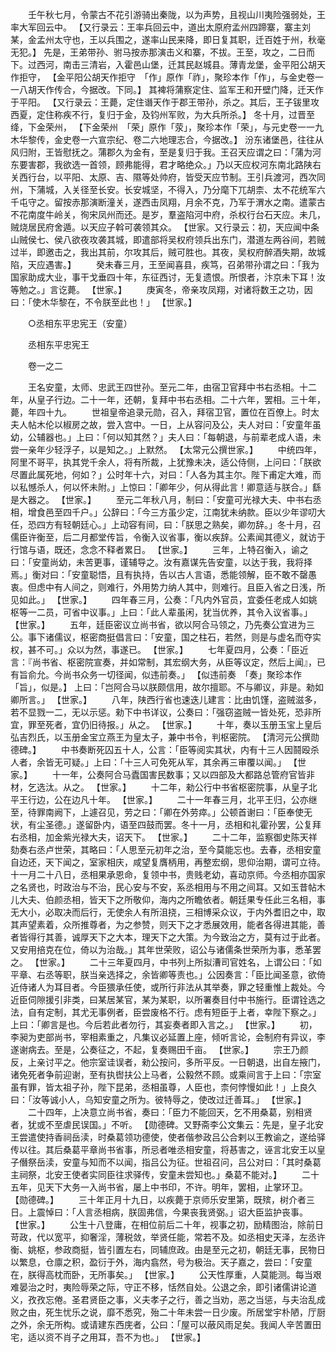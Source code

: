 <!-- { "loadSidebar": true } -->
　　壬午秋七月，令蒙古不花引游骑出秦陇，以为声势，且视山川夷险强弱处，王率大军回云中。 【又行录云：王率兵回云中，道出太原府孟州四蹄寨，寨主刘某，金孟州太守也，王以兵围之，遂率山民来降，即日复其职，迁百姓于州，秋毫无犯。】 先是，王弟带孙、驸马按赤那演击义和寨，不拔。王至，攻之，二日而下。过西河，南击三清岩，入霍邑山堡，迁其民赵城县。薄青龙堡，金平阳公胡天作拒守， 【金平阳公胡天作拒守　「作」原作「祚」，聚珍本作「作」，与金史卷一一八胡天作传合，今据改。下同。】 其裨将蒲察定住、监军王和开壁门降，迁天作于平阳。 【又行录云：王薨，定住谮天作于郡王带孙，杀之。其后，王子钹里攻西夏，定住称疾不行，复归于金，及钧州军败，为大兵所杀。】 冬十月，过晋至绛，下金荣州， 【下金荣州　「荣」原作「荥」，聚珍本作「荣」，与元史卷一一九木华黎传，金史卷一六宣宗纪、卷二六地理志合，今据改。】 汾东诸堡邑，往往从风归附，王皆慰抚之。蒲郡久为金有，至是复归于我。王召天应谓之曰：「蒲为河东要害郡，我欲选一首领，顾弗能得，君才略绝众。」乃以天应权河东南北路陕右关西行台，以平阳、太原、吉、隰等处帅府，皆受天应节制。王引兵渡河，西次同州，下蒲城，入关径至长安。长安城坚，不得入，乃分麾下兀胡柰、太不花统军六千屯守之。留按赤那演断潼关，遂西击凤翔，月余不克，乃军于渭水之南。遣蒙古不花南度牛岭关，徇宋凤州而还。是岁，羣盗陷河中府，杀权行台石天应。未几，贼烧居民府舍遁。以天应子斡可袭领其众。 【世家。又行录云：初，天应闻中条山贼侯七、侯八欲夜攻袭其城，即遣部将吴权府领兵出东门，潜道左两谷间，若贼过半，即邀击之，我出其前，尔攻其后，贼可胜也。其夜，吴权府醉酒失期，故城陷，天应遇害。】 
　　癸未春三月，王至闻喜县，疾笃，召弟带孙谓之曰：「我为国家助成大业，事干戈垂四十年，东征西讨，无复遗恨。所恨者，汴京未下耳！汝等勉之。」言讫薨。 【世家。】 
　　庚寅冬，帝亲攻凤翔，对诸将数王之功，因曰：「使木华黎在，不令朕至此也！」 【世家。】 

　　○丞相东平忠宪王（安童） 

　　丞相东平忠宪王 

　　卷一之二 

　　王名安童，太师、忠武王四世孙。至元二年，由宿卫官拜中书右丞相。十二年，从皇子行边。二十一年，还朝，复拜中书右丞相。二十六年，罢相。三十年，薨，年四十九。 
　　世祖皇帝追录元勋，召入，拜宿卫官，置位在百僚上。时太夫人帖木伦以椒房之故，尝入宫中。一日，上从容问及公，夫人对曰：「安童年虽幼，公辅器也。」上曰：「何以知其然？」夫人曰：「每朝退，与前辈老成人语，未尝一亲年少轻浮子，以是知之。」上默然。 【太常元公撰世家。】 
　　中统四年，阿里不哥平，执其党千余人，将有所裁，上犹豫未决，适公侍侧，上问曰：「朕欲尽置此属死地，何如？」公时年十六，对曰：「人各为其主尔。陛下甫定大难，而以私憾杀人，何以怀未附。」上惊曰：「卿年少，何从得此言！卿意适与朕合。」繇是大器之。 【世家。】 
　　至元二年秋八月，制曰：「安童可光禄大夫、中书右丞相，增食邑至四千户。」公辞曰：「今三方虽少定，江南犹未纳款。臣以少年谬叨大任，恐四方有轻朝廷心。」上动容有间，曰：「朕思之熟矣，卿勿辞。」冬十月，召儒臣许衡至，后二月都堂传旨，令衡入议省事，衡以疾辞。公素闻其德义，就访于行馆与语，既还，念念不释者累日。 【世家。】 
　　三年，上特召衡入，谕之曰：「安童尚幼，未苦更事，谨辅导之。汝有嘉谋先告安童，以达于我，我将择焉。」衡对曰：「安童聪悟，且有执持，告以古人言语，悉能领解，臣不敢不罄愚衷。但虑中有人间之，则难行，外用势力纳人其中，则难行。且臣入省之日浅，所见如此。」 【世家。】 
　　四年春三月，公奏：「凡内外官员，宜委任老成人如姚枢等一二员，可省中议事。」上曰：「此人辈虽闲，犹当优养，其令入议省事。」 【世家。】 
　　五年，廷臣密议立尚书省，欲以阿合马领之，乃先奏公宜进为三公。事下诸儒议，枢密商挺倡言曰：「安童，国之柱石，若然，则是与虚名而夺实权，甚不可。」众以为然，事遂已。 【世家。】 
　　七年夏四月，公奏：「臣近言：『尚书省、枢密院宣奏，并如常制，其宏纲大务，从臣等议定，然后上闻』，已有旨俞允。今尚书众务一切径闻，似违前奏。」 【似违前奏　「奏」聚珍本作「旨」，似是。】 上曰：「岂阿合马以朕颇信用，故尔擅耶。不与卿议，非是。勑如卿所言。」 【世家。】 
　　八年，陕西行省也速迭儿建言：比由饥馑，盗贼滋多，若不显戮一二，无以示惩。勑下中书详议，公奏曰：「强窃盗贼一皆处死，恐非所宜，罪至死者，宜仍旧待报。」从之。 【世家。】 
　　十年，奏以玉册玉宝上皇后弘吉烈氏，以玉册金宝立燕王为皇太子，兼中书令，判枢密院。 【清河元公撰勋德碑。】 
　　中书奏断死囚五十人，公言：「臣等阅实其状，内有十三人因鬪殴杀人者，余皆无可疑。」上曰：「十三人可免死从军，其余再三审覆以闻。」 【世家。】 
　　十一年，公奏阿合马蠹国害民数事；又以四部及大都路总管府官皆非材，乞选汰。从之。 【世家。】 
　　十二年，勑公行中书省枢密院事，从皇子北平王行边，公在边凡十年。 【世家。】 
　　二十一年春三月，北平王归，公亦继至，待罪南阙下，上遽召见，劳之曰：「卿在外劳瘁。」公顿首谢曰：「臣奉使无状，有尘圣德。」遂留卧内，语至四鼓而罢。冬十一月，丞相和礼霍孙罢，公复拜右丞相，加金紫光禄大夫，诏天下。 【世家。】 
　　二十二年，监察御史陈天祥劾奏右丞卢世荣，其略曰：「人思至元初年之治，至今莫能忘也。去春，丞相安童自边还，天下闻之，室家相庆，咸望复膺柄用，再整宏纲，思仰治期，谓可立待。十一月二十八日，丞相果承恩命，复领中书，贵贱老幼，喜动京师。今丞相亦国家之名贤也，时政治与不治，民心安与不安，系丞相用与不用之间耳。又如玉昔帖木儿大夫、伯颜丞相，皆天下之所敬仰，海内之所瞻依者。朝廷果专任此三名相，事无大小，必取决而后行，无使余人有所沮挠，三相博采众议，于内外耆旧之中，取其声望素着，众所推尊者，为之参赞，则天下之才悉展效用，能者各得进其能，善者皆得行其善，诚厚天下之大本，理天下之大策。为今致治之方，莫有过于此者。又安用掊克在位，倚以为治哉。」其年世荣败，诏公与诸儒条世荣所为事，悉革罢之。 【世家。】 
　　二十三年夏四月，中书列上所拟漕司官姓名，上谓公曰：「如平章、右丞等职，朕当亲选择之，余皆卿等责也。」公因奏言：「臣比闻圣意，欲倚近侍诸人为耳目者。今臣猥承任使，或所行非法从其举奏，罪之轻重惟上裁处。今近臣伺隙援引非类，曰某居某官，某为某职，以所署奏目付中书施行。臣谓铨选之法，自有定制，其尤无事例者，臣尝废格不行。虑有短臣于上者，幸陛下察之。」上曰：「卿言是也。今后若此者勿行，其妄奏者即入言之。」 【世家。】 
　　初，李昶为吏部尚书，宰相素重之，凡集议必延置上座，倾听言论，会制府有异议，李遂谢病去。至是，公奏征之，不起，复奏赐田千亩。 【世家。】 
　　宗王乃颜反，上亲讨平之。他宗室诖误者，勑公按问，多所平反。一日朝退，出自左掖门，诸免死者争前迎谢，至有执辔扶公上马者，公毅然不顾。或乘间言于上曰：「宗室虽有罪，皆太祖子孙，陛下昆弟，丞相虽尊，人臣也，柰何悖慢如此！」上良久曰：「汝等诚小人，乌知安童之所为。彼特辱之，使改过迁善耳。」 【世家。】 
　　二十四年，上决意立尚书省，奏曰：「臣力不能回天，乞不用桑葛，别相贤者，犹或不至虐民误国。」不听。 【勋德碑。又野斋李公文集云：先是，皇子北安王尝遣使持香祠岳渎，时桑葛领功德使，使者偕参政吕公合剌以王教谕之，遂给驿传以往。其后桑葛平章尚书省事，所忌者唯丞相安童，将惎害之，诬言北安王以皇子僭祭岳渎，安童与知而不以闻，指吕公为征。世祖召问，吕公对曰：「其时桑葛主祠祭，北安王使者实同臣往求驿传，安童未尝知也。」桑葛不能对。】 
　　二十五年，见天下大务一入尚书省，屡上中书印，不许。明年，罢相，止掌环卫。 【勋德碑。】 
　　三十年正月十九日，以疾薨于京师乐安里第，既殡，树介者三日。上震悼曰：「人言丞相病，朕固弗信，今果丧我贤弼。」诏大臣监护丧事。 【世家。】 
　　公生十八登庸，在相位前后二十年，视事之初，励精图治，除前日苛政，代以宽平，抑奢淫，薄税敛，举贤任能，常若不及。如丞相史天泽，左丞许衡、姚枢，参政商挺，皆引置左右，同辅庶政。由是至元之初，朝廷无事，民物日以繁息，仓廪之积，盈衍于外，海内翕然，号为极治。天子嘉之，尝曰：「安童在，朕得高枕而卧，无所事矣。」 【世家。】 
　　公天性厚重，人莫能测。每当艰难晏治之时，夷险辱荣之际，守正不移，恬然自处。公退之余，即引诸儒讲论道义，孜孜忘倦。圣君贤臣之事，义夫孝子之行，善之当劝，恶之当惩，与夫治乱成败之由，死生忧乐之说，靡不悉究，殆二十年未尝一日少废。所居堂宇朴陋，厅厨之外，余无所构。或请建东西庑者，公曰：「屋可以蔽风雨足矣。我闻人辛苦置田宅，适以资不肖子之用耳，吾不为也。」 【世家。】 
